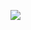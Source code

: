 ![](https://automationghana.com/wp-content/uploads/2024/03/energy-class-and-efficiency-app-on-phone-over-arch-2023-11-27-04-56-45-utc-1024x683.jpg)

